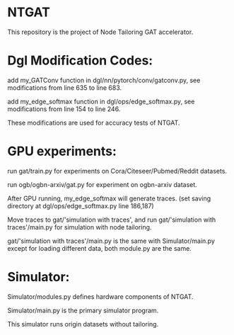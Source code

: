 # NTGAT

This repository is the project of Node Tailoring GAT accelerator.


# Dgl Modification Codes:

add my_GATConv function in dgl/nn/pytorch/conv/gatconv.py, see modifications from line 635 to line 683.

add my_edge_softmax function in dgl/ops/edge_softmax.py, see modifications from line 154 to line 246.

These modifications are used for accuracy tests of NTGAT.


# GPU experiments:

run gat/train.py for experiments on Cora/Citeseer/Pubmed/Reddit datasets.

run ogb/ogbn-arxiv/gat.py for experiment on ogbn-arxiv dataset.


After GPU running, my_edge_softmax will generate traces. (set saving directory at dgl/ops/edge_softmax.py line 186,187)

Move traces to gat/'simulation with traces', and run gat/'simulation with traces'/main.py for simulation with node tailoring.

gat/'simulation with traces'/main.py is the same with Simulator/main.py except for loading different data, both module.py are the same.


# Simulator:

Simulator/modules.py defines hardware components of NTGAT.

Simulator/main.py is the primary simulator program.

This simulator runs origin datasets without tailoring.
